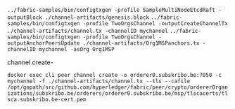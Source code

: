 
``../fabric-samples/bin/configtxgen -profile SampleMultiNodeEtcdRaft -outputBlock ./channel-artifacts/genesis.block``
``../fabric-samples/bin/configtxgen -profile TwoOrgsChannel -outputCreateChannelTx ./channel-artifacts/channel.tx -channelID mychannel``
``../fabric-samples/bin/configtxgen -profile TwoOrgsChannel -outputAnchorPeersUpdate ./channel-artifacts/Org1MSPanchors.tx -channelID mychannel -asOrg Org1MSP``


channel create-

``docker exec cli peer channel create -o orderer0.subskribo.be:7050 -c mychannel -f ./channel-artifacts/channel.tx --tls --cafile /opt/gopath/src/github.com/hyperledger/fabric/peer/crypto/ordererOrganizations/subskribo.be/orderers/orderer0.subskribo.be/msp/tlscacerts/tlsca.subskribo.be-cert.pem``
